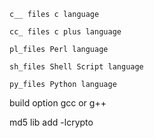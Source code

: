 ~~~~~~~~~~~~~~~~~~~~~~~~~~~~~~~~~~~~
c__ files c language

cc_ files c plus language

pl_files Perl language

sh_files Shell Script language

py_files Python language
~~~~~~~~~~~~~~~~~~~~~~~~~~~~~~~~~~~~
build option gcc or g++

md5 lib add -lcrypto
